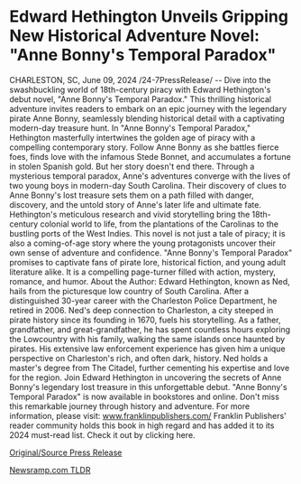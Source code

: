 # Edward Hethington Unveils Gripping New Historical Adventure Novel: "Anne Bonny's Temporal Paradox"

CHARLESTON, SC, June 09, 2024 /24-7PressRelease/ -- Dive into the swashbuckling world of 18th-century piracy with Edward Hethington's debut novel, "Anne Bonny's Temporal Paradox." This thrilling historical adventure invites readers to embark on an epic journey with the legendary pirate Anne Bonny, seamlessly blending historical detail with a captivating modern-day treasure hunt.  In "Anne Bonny's Temporal Paradox," Hethington masterfully intertwines the golden age of piracy with a compelling contemporary story. Follow Anne Bonny as she battles fierce foes, finds love with the infamous Stede Bonnet, and accumulates a fortune in stolen Spanish gold. But her story doesn't end there. Through a mysterious temporal paradox, Anne's adventures converge with the lives of two young boys in modern-day South Carolina. Their discovery of clues to Anne Bonny's lost treasure sets them on a path filled with danger, discovery, and the untold story of Anne's later life and ultimate fate.  Hethington's meticulous research and vivid storytelling bring the 18th-century colonial world to life, from the plantations of the Carolinas to the bustling ports of the West Indies. This novel is not just a tale of piracy; it is also a coming-of-age story where the young protagonists uncover their own sense of adventure and confidence.  "Anne Bonny's Temporal Paradox" promises to captivate fans of pirate lore, historical fiction, and young adult literature alike. It is a compelling page-turner filled with action, mystery, romance, and humor.  About the Author: Edward Hethington, known as Ned, hails from the picturesque low country of South Carolina. After a distinguished 30-year career with the Charleston Police Department, he retired in 2006. Ned's deep connection to Charleston, a city steeped in pirate history since its founding in 1670, fuels his storytelling. As a father, grandfather, and great-grandfather, he has spent countless hours exploring the Lowcountry with his family, walking the same islands once haunted by pirates. His extensive law enforcement experience has given him a unique perspective on Charleston's rich, and often dark, history. Ned holds a master's degree from The Citadel, further cementing his expertise and love for the region.  Join Edward Hethington in uncovering the secrets of Anne Bonny's legendary lost treasure in this unforgettable debut. "Anne Bonny's Temporal Paradox" is now available in bookstores and online. Don't miss this remarkable journey through history and adventure.  For more information, please visit:  www.franklinpublishers.com/  Franklin Publishers' reader community holds this book in high regard and has added it to its 2024 must-read list. Check it out by clicking here. 

[Original/Source Press Release](https://www.24-7pressrelease.com/press-release/511548/edward-hethington-unveils-gripping-new-historical-adventure-novel-anne-bonnys-temporal-paradox) 

[Newsramp.com TLDR](https://newsramp.com/None) 